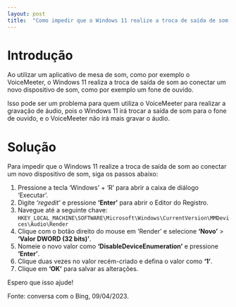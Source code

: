 ```yaml
---
layout: post
title:  "Como impedir que o Windows 11 realize a troca de saída de som ao conectar novo dispositivo de som"
---
```


# Introdução

Ao utilizar um aplicativo de mesa de som, como por exemplo o VoiceMeeter, o Windows 11 realiza a troca de saída de som ao conectar um novo dispositivo de som, como por exemplo um fone de ouvido.

Isso pode ser um problema para quem utiliza o VoiceMeeter para realizar a gravação de áudio, pois o Windows 11 irá trocar a saída de som para o fone de ouvido, e o VoiceMeeter não irá mais gravar o áudio.

# Solução

Para impedir que o Windows 11 realize a troca de saída de som ao conectar um novo dispositivo de som, siga os passos abaixo:

1. Pressione a tecla ‘Windows’ + ‘R’ para abrir a caixa de diálogo ‘Executar’.
2. Digite _‘regedit’_ e pressione **‘Enter’** para abrir o Editor do Registro.
3. Navegue até a seguinte chave: `HKEY_LOCAL_MACHINE\SOFTWARE\Microsoft\Windows\CurrentVersion\MMDevices\Audio\Render`
4. Clique com o botão direito do mouse em ‘Render’ e selecione **‘Novo’** > **‘Valor DWORD (32 bits)’**.
5. Nomeie o novo valor como **‘DisableDeviceEnumeration’** e pressione **‘Enter’**.
6. Clique duas vezes no valor recém-criado e defina o valor como **‘1’**.
7. Clique em **‘OK’** para salvar as alterações.

Espero que isso ajude!

Fonte: conversa com o Bing, 09/04/2023.